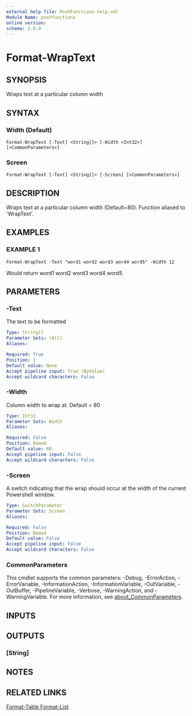 ```yaml
---
external help file: PoshFunctions-help.xml
Module Name: poshfunctions
online version:
schema: 2.0.0
---
```


# Format-WrapText

## SYNOPSIS
Wraps text at a particular column width

## SYNTAX

### Width (Default)
```
Format-WrapText [-Text] <String[]> [-Width <Int32>] [<CommonParameters>]
```

### Screen
```
Format-WrapText [-Text] <String[]> [-Screen] [<CommonParameters>]
```

## DESCRIPTION
Wraps text at a particular column width (Default=80).
Function aliased to 'WrapText'.

## EXAMPLES

### EXAMPLE 1
```
Format-WrapText -Text "word1 word2 word3 word4 word5" -Width 12
```

Would return
word1 word2
word3 word4
word5

## PARAMETERS

### -Text
The text to be formatted

```yaml
Type: String[]
Parameter Sets: (All)
Aliases:

Required: True
Position: 1
Default value: None
Accept pipeline input: True (ByValue)
Accept wildcard characters: False
```

### -Width
Column width to wrap at.
Default = 80

```yaml
Type: Int32
Parameter Sets: Width
Aliases:

Required: False
Position: Named
Default value: 80
Accept pipeline input: False
Accept wildcard characters: False
```

### -Screen
A switch indicating that the wrap should occur at the width of the current Powershell window.

```yaml
Type: SwitchParameter
Parameter Sets: Screen
Aliases:

Required: False
Position: Named
Default value: False
Accept pipeline input: False
Accept wildcard characters: False
```

### CommonParameters
This cmdlet supports the common parameters: -Debug, -ErrorAction, -ErrorVariable, -InformationAction, -InformationVariable, -OutVariable, -OutBuffer, -PipelineVariable, -Verbose, -WarningAction, and -WarningVariable. For more information, see [about_CommonParameters](http://go.microsoft.com/fwlink/?LinkID=113216).

## INPUTS

## OUTPUTS

### [String]
## NOTES

## RELATED LINKS

[Format-Table
Format-List]()

